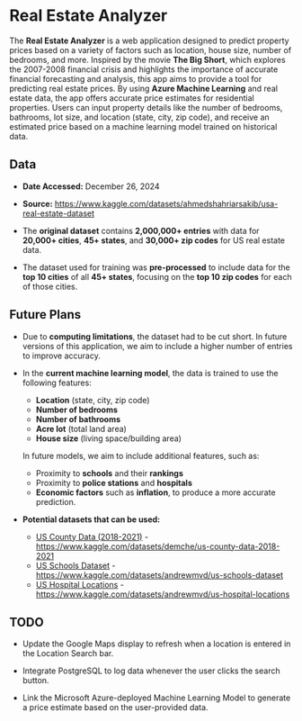 # Real Estate Analyzer

The **Real Estate Analyzer** is a web application designed to predict property prices based on a variety of factors such as location, house size, number of bedrooms, and more. Inspired by the movie **The Big Short**, which explores the 2007-2008 financial crisis and highlights the importance of accurate financial forecasting and analysis, this app aims to provide a tool for predicting real estate prices. By using **Azure Machine Learning** and real estate data, the app offers accurate price estimates for residential properties. Users can input property details like the number of bedrooms, bathrooms, lot size, and location (state, city, zip code), and receive an estimated price based on a machine learning model trained on historical data.

## Data

- **Date Accessed:** December 26, 2024

- **Source:** https://www.kaggle.com/datasets/ahmedshahriarsakib/usa-real-estate-dataset

- The **original dataset** contains **2,000,000+ entries** with data for **20,000+ cities**, **45+ states**, and **30,000+ zip codes** for US real estate data.

- The dataset used for training was **pre-processed** to include data for the **top 10 cities** of all **45+ states**, focusing on the **top 10 zip codes** for each of those cities.

## Future Plans

- Due to **computing limitations**, the dataset had to be cut short. In future versions of this application, we aim to include a higher number of entries to improve accuracy.
- In the **current machine learning model**, the data is trained to use the following features:

  - **Location** (state, city, zip code)
  - **Number of bedrooms**
  - **Number of bathrooms**
  - **Acre lot** (total land area)
  - **House size** (living space/building area)

  In future models, we aim to include additional features, such as:

  - Proximity to **schools** and their **rankings**
  - Proximity to **police stations** and **hospitals**
  - **Economic factors** such as **inflation**, to produce a more accurate prediction.

- **Potential datasets that can be used:**
  - [US County Data (2018-2021)](https://www.kaggle.com/datasets/demche/us-county-data-2018-2021) - https://www.kaggle.com/datasets/demche/us-county-data-2018-2021
  - [US Schools Dataset](https://www.kaggle.com/datasets/andrewmvd/us-schools-dataset) - https://www.kaggle.com/datasets/andrewmvd/us-schools-dataset
  - [US Hospital Locations](https://www.kaggle.com/datasets/andrewmvd/us-hospital-locations) - https://www.kaggle.com/datasets/andrewmvd/us-hospital-locations

## TODO

- Update the Google Maps display to refresh when a location is entered in the Location Search bar.

- Integrate PostgreSQL to log data whenever the user clicks the search button.

- Link the Microsoft Azure-deployed Machine Learning Model to generate a price estimate based on the user-provided data.
